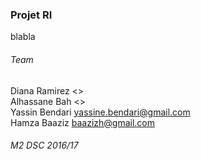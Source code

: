 ### Projet RI
blabla  
  
###### Team
Diana Ramirez <>  
Alhassane Bah <>  
Yassin Bendari  <yassine.bendari@gmail.com>  
Hamza Baaziz <baazizh@gmail.com>  
  
###### M2 DSC 2016/17
  
